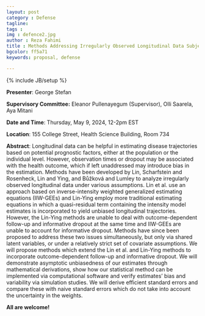 ```yaml
---
layout: post
category : Defense
tagline: 
tags : 
img : defence2.jpg 
author : Reza Fahimi
title : Methods Addressing Irregularly Observed Longitudinal Data Subject to Outcome-Dependent Follow-Up and Informative Dropout (Proposal Presentation)
bgcolor: ff5a71
keywords: proposal, defense

---
```


{% include JB/setup %}


**Presenter**: George Stefan 

**Supervisory Committee:** Eleanor Pullenayegum (Supervisor), Olli Saarela, Aya Mitani

**Date and Time**:  Thursday, May 9, 2024, 12-2pm EST

**Location**: 155 College Street, Health Science Building, Room 734





<!--more-->

**Abstract**: Longitudinal data can be helpful in estimating disease trajectories based on potential prognostic factors, either at the population or the individual level. However, observation times or dropout may be associated with the health outcome, which if left unaddressed may introduce bias in the estimation. Methods have been developed by Lin, Scharfstein and Rosenheck, Lin and Ying, and Bůžková and Lumley to analyze irregularly observed longitudinal data under various assumptions. Lin et al. use an approach based on inverse-intensity weighted generalized estimating equations (IIW-GEEs) and Lin-Ying employ more traditional estimating equations in which a quasi-residual term containing the intensity model estimates is incorporated to yield unbiased longitudinal trajectories. However, the Lin-Ying methods are unable to deal with outcome-dependent follow-up and informative dropout at the same time and IIW-GEEs are unable to account for informative dropout. Methods have since been proposed to address these two issues simultaneously, but only via shared latent variables, or under a relatively strict set of covariate assumptions. We will propose methods which extend the Lin et al. and Lin-Ying methods to incorporate outcome-dependent follow-up and informative dropout. We will demonstrate asymptotic unbiasedness of our estimates through mathematical derivations, show how our statistical method can be implemented via computational software and verify estimates’ bias and variability via simulation studies. We will derive efficient standard errors and compare these with naive standard errors which do not take into account the uncertainty in the weights.

**All are welcome!**
